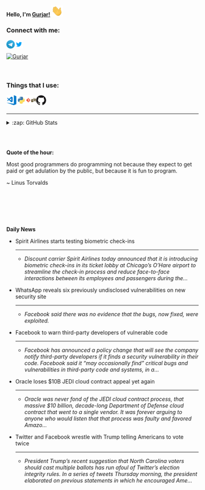 #### Hello, I'm [Gurjar!](https://GurjarKing.github.io) <img src="https://raw.githubusercontent.com/ABSphreak/ABSphreak/master/gifs/Hi.gif" width="30px"></h2>


### Connect with me:

[<img align="left" alt="Gurjar | Telegram" width="22px" src="https://raw.githubusercontent.com/github/explore/80688e429a7d4ef2fca1e82350fe8e3517d3494d/topics/telegram/telegram.png" />][Telegram]
[<img align="left" alt="Gurjar | Twitter" width="22px" src="https://raw.githubusercontent.com/github/explore/80688e429a7d4ef2fca1e82350fe8e3517d3494d/topics/twitter/twitter.png" />][Twitter]
<br >
<br >
<a href="https://github.com/GurjarKing"><img src="https://komarev.com/ghpvc/?username=GurjarKing" alt="Gurjar" /></a> <br />
<br />
<br />
<!-- <br >

![](https://visitor-badge.glitch.me/badge?page_id=GurjarKing)

<br /> -->

### Things that I use:

[<img align="left" alt="Visual Studio Code" width="26px" src="https://raw.githubusercontent.com/github/explore/80688e429a7d4ef2fca1e82350fe8e3517d3494d/topics/visual-studio-code/visual-studio-code.png" />][VSCode]
[<img align="left" alt="Python" width="26px" src="https://raw.githubusercontent.com/github/explore/80688e429a7d4ef2fca1e82350fe8e3517d3494d/topics/python/python.png" />][Python]
[<img align="left" alt="Git" width="26px" src="https://raw.githubusercontent.com/github/explore/80688e429a7d4ef2fca1e82350fe8e3517d3494d/topics/git/git.png" />][Git]
[<img align="left" alt="GitHub" width="26px" src="https://raw.githubusercontent.com/github/explore/78df643247d429f6cc873026c0622819ad797942/topics/github/github.png" />][Github]

<br />
<br />

---
<details>
  <summary>:zap: GitHub Stats</summary>

<img align="left" alt="Gurjar's Github Stats" src="https://github-readme-stats.vercel.app/api?username=GurjarKing&show_icons=true&hide_border=true&count_private=true&include_all_commit=true&theme=algolia" />

</details>

<!-- ### 🔔 My latest tweet
<a href="https://twitter.com/Gurjar_King43" target="_blank">
	<img src="https://github.com/GurjarKing/GurjarKing/raw/master/tweet.png" width="70%" align="center" alt="Click to view on Twitter" title="My latest tweet, as an image"/>
</a> -->
<br>

<pre>

</pre>

**Quote of the hour:**

Most good programmers do programming not because they expect to get paid or get adulation by the public, but because it is fun to program.

~ Linus Torvalds
<pre>

</pre>
<br>
<pre>


</pre>
<strong>Daily News</strong>
  
  - Spirit Airlines starts testing biometric check-ins
     <hr/>
     
      - *Discount carrier Spirit Airlines today announced that it is introducing biometric check-ins in its ticket lobby at Chicago’s O’Hare airport to streamline the check-in process and reduce face-to-face interactions between its employees and passengers during the…*
     
  - WhatsApp reveals six previously undisclosed vulnerabilities on new security site
      <hr/>
      
      - *Facebook said there was no evidence that the bugs, now fixed, were exploited.*
      
  - Facebook to warn third-party developers of vulnerable code
      <hr/>
      
      - *Facebook has announced a policy change that will see the company notify third-party developers if it finds a security vulnerability in their code. Facebook said it “may occasionally find” critical bugs and vulnerabilities in third-party code and systems, in a…*
      
  - Oracle loses $10B JEDI cloud contract appeal yet again
      <hr/>
      
      - *Oracle was never fond of the JEDI cloud contract process, that massive $10 billion, decade-long Department of Defense cloud contract that went to a single vendor. It was forever arguing to anyone who would listen that that process was faulty and favored Amazo…*
       
  - Twitter and Facebook wrestle with Trump telling Americans to vote twice
      <hr/>
       
       - *President Trump’s recent suggestion that North Carolina voters should cast multiple ballots has run afoul of Twitter’s election integrity rules. In a series of tweets Thursday morning, the president elaborated on previous statements in which he encouraged Ame…*
      

<br />

[VSCode]: https://code.visualstudio.com/
[Python]: https://www.python.org/
[Git]: https://git-scm.com/
[Github]: https://github.com/
[Telegram]: https://t.me/Gurjar_King/
[Twitter]: https://twitter.com/Gurjar_King43/
